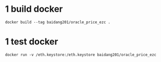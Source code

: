 # 1 build docker
```
docker build --tag baidang201/oracle_price_ezc .
```


# 1 test docker
```
docker run -v /eth.keystore:/eth.keystore baidang201/oracle_price_ezc 
```